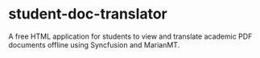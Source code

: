 # student-doc-translator
A free HTML application for students to view and translate academic PDF documents offline using Syncfusion and MarianMT.
